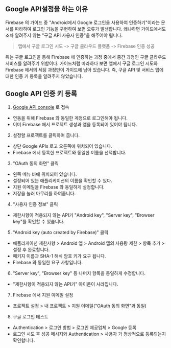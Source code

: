 ## Google API설정을 하는 이유

Firebase 의 가이드 중 "Android에서 Google 로그인을 사용하여 인증하기"이라는 문서를 따라하여 로그인 기능을 구현하여 보면 오류가 발생합니다. 왜냐하면 가이드에서도 조차 알려주지 않는 "구글 API 사용자 인증"을 해주어야 됩니다.

> 앱에서 구글 로그인 시도 -> 구글 클라우드 플랫폼 -> Firebase 인증 성공

위는 구글 로그인을 통해 Firebase 에 인증하는 과정 중에서 중간 과정인 구글 클라우드 서비스를 알려주기 위함이다. 가이드처럼 따라하다 보면 앱에서 구글 로그인 시도와 Firebase 에서의 세팅 과정만이 가이드에 남아 있습니다. 즉, 구글 API 및 서비스 앱에 대한 인증 키 등록을 알려주지 않았습니다.

## Google API 인증 키 등록
1. [Google API console](https://console.developers.google.com/ "(Google API console)") 로 접속
* 연동을 위해 Firebase 와 동일한 계정으로 로그인해야 됩니다.
* 이미 Firebase 에서 프로젝트 생성과 앱을 등록되어 있어야 됩니다.

2. 설정할 프로젝트를 클릭하여 줍니다.
* 상단 Google APIs 로고 오른쪽에 위치되어 있습니다.
* Firebase 에서 등록한 프로젝트와 동일한 이름을 선택합니다.

3. "OAuth 동의 화면" 클릭
* 왼쪽 메뉴 바에 위치되어 있습니다.
* 설정되어 있는 애플리케이션의 이름을 확인할 수 있다.
* 지원 이메일을 Firebase 와 동일하게 설정합니다.
* 저장을 눌러 마무리를 하여줍니다.

4. "사용자 인증 정보" 클릭
* 제한사항이 적용되지 않는 API키 "Android key", "Server key", "Browser key"를 확인할 수 있습니다.

5. "Android key (auto created by Firebase)" 클릭
* 애플리케이션 제한사항 > Android 앱 > Android 앱의 사용량 제한 > 항목 추가 > 설정 후 완료합니다.
* 패키지 이름과 SHA-1 해쉬 암호 키가 요구 됩니다.
* Firebase 와 동일한 요구 사항입니다.

6. "Server key", "Browser key" 등 나머지 항목을 동일하게 수정합니다.
* "제한사항이 적용되지 않는 API키" 아이콘이 사라집니다.

7. Firebase 에서 지원 이메일 설정
* 프로젝트 설정 > 내 프로젝트 > 지원 이메일("OAuth 동의 화면"과 동일)

8. 구글 로그인 테스트
* Authentication > 로그인 방법 > 로그인 제공업체 > Google 등록
* 로그인 시도 후 성공 메시지와 Authentication > 사용자 가 정상적으로 등록되는지 확인합니다.
